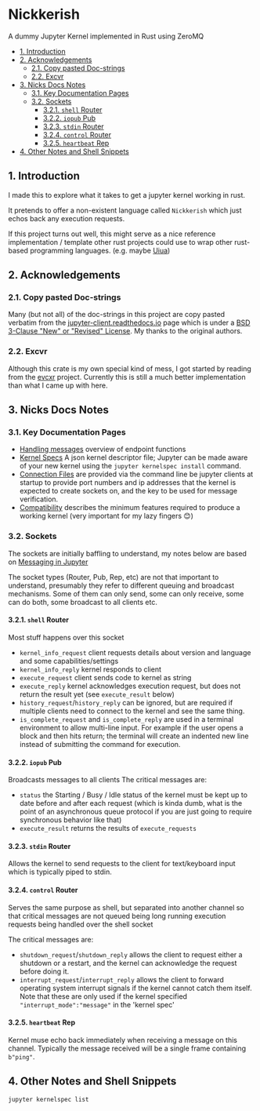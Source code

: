 # Nickkerish <!-- omit in toc -->

A dummy Jupyter Kernel implemented in Rust using ZeroMQ

- [1. Introduction](#1-introduction)
- [2. Acknowledgements](#2-acknowledgements)
  - [2.1. Copy pasted Doc-strings](#21-copy-pasted-doc-strings)
  - [2.2. Excvr](#22-excvr)
- [3. Nicks Docs Notes](#3-nicks-docs-notes)
  - [3.1. Key Documentation Pages](#31-key-documentation-pages)
  - [3.2. Sockets](#32-sockets)
    - [3.2.1. `shell` Router](#321-shell-router)
    - [3.2.2. `iopub` Pub](#322-iopub-pub)
    - [3.2.3. `stdin` Router](#323-stdin-router)
    - [3.2.4. `control` Router](#324-control-router)
    - [3.2.5. `heartbeat` Rep](#325-heartbeat-rep)
- [4. Other Notes and Shell Snippets](#4-other-notes-and-shell-snippets)

## 1. Introduction

I made this to explore what it takes to get a jupyter kernel working in rust.

It pretends to offer a non-existent language called `Nickkerish` which just echos back any execution
requests.

If this project turns out well, this might serve as a nice reference implementation / template
other rust projects could use to wrap other rust-based programming languages.
(e.g. maybe [Uiua](https://www.uiua.org/))

## 2. Acknowledgements

### 2.1. Copy pasted Doc-strings

Many (but not all) of the doc-strings in this project are copy pasted verbatim from
the [jupyter-client.readthedocs.io](https://jupyter-client.readthedocs.io/en/latest/index.html)
page which is under a
[BSD 3-Clause "New" or "Revised" License](https://github.com/jupyter/jupyter_client/blob/396e665af9088f4f083c02c12ea1fb4e9b3dff91/LICENSE).
My thanks to the original authors.

### 2.2. Excvr

Although this crate is my own special kind of mess, I got started by reading
from the [evcxr](https://github.com/evcxr/evcxr) project. Currently this is still
a much better implementation than what I came up with here.

## 3. Nicks Docs Notes

### 3.1. Key Documentation Pages

- [Handling messages](https://jupyter-client.readthedocs.io/en/latest/kernels.html#handling-messages) overview of endpoint functions
- [Kernel Specs](https://jupyter-client.readthedocs.io/en/latest/kernels.html#kernel-specs) A json kernel descriptor file; Jupyter can be made aware of your new kernel using the ```jupyter kernelspec install``` command.
- [Connection Files](https://jupyter-client.readthedocs.io/en/latest/kernels.html#connection-files) are provided via the command line be jupyter clients at startup to provide port numbers and ip addresses that the kernel is expected to create sockets on, and the key to be used for message verification.
- [Compatibility](https://jupyter-client.readthedocs.io/en/latest/messaging.html#compatibility) describes the minimum features required to produce a working kernel (very important for my lazy fingers 😊)

### 3.2. Sockets

The sockets are initially baffling to understand, my notes below are based on [Messaging in Jupyter](https://jupyter-client.readthedocs.io/en/latest/messaging.html)

The socket types (Router, Pub, Rep, etc) are not that important to understand, presumably they refer to different queuing and broadcast mechanisms. Some of them can only send, some can only receive, some can do both, some broadcast to all clients etc.

#### 3.2.1. `shell` Router

Most stuff happens over this socket

- `kernel_info_request` client requests details about version and language and some capabilities/settings
- `kernel_info_reply` kernel responds to client
- `execute_request` client sends code to kernel as string
- `execute_reply` kernel acknowledges execution request, but does not return the result yet (see `execute_result` below)
- `history_request`/`history_reply` can be ignored, but are required if multiple
  clients need to connect to the kernel and see the same thing.
- `is_complete_request` and `is_complete_reply` are used in a terminal
  environment to allow multi-line input. For example if the user opens a block
  and then hits return; the terminal will create an indented new line instead of
  submitting the command for execution.

#### 3.2.2. `iopub` Pub

Broadcasts messages to all clients
The critical messages are:

- `status` the Starting / Busy / Idle status of the kernel must be kept up to date
  before and after each request (which is kinda dumb, what is the point of an asynchronous queue 
  protocol if you are just going to require synchronous behavior like that)
- `execute_result` returns the results of `execute_requests`

#### 3.2.3. `stdin` Router

Allows the kernel to send requests to the client for text/keyboard input which
is typically piped to stdin.

#### 3.2.4. `control` Router

Serves the same purpose as shell, but separated into another channel so that
critical messages are not queued being long running execution requests being
handled over the shell socket

The critical messages are:

- `shutdown_request`/`shutdown_reply` allows the client to request either a
  shutdown or a restart, and the kernel can acknowledge the request before doing
  it.
- `interrupt_request`/`interrupt_reply` allows the client to forward operating
  system interrupt signals if the kernel cannot catch them itself. Note that
  these are only used if the kernel specified `"interrupt_mode":"message"` in
  the 'kernel spec'


#### 3.2.5. `heartbeat` Rep

Kernel muse echo back immediately when receiving a message on this channel.
Typically the message received will be a single frame containing `b"ping"`.


## 4. Other Notes and Shell Snippets

```bash
jupyter kernelspec list
```
